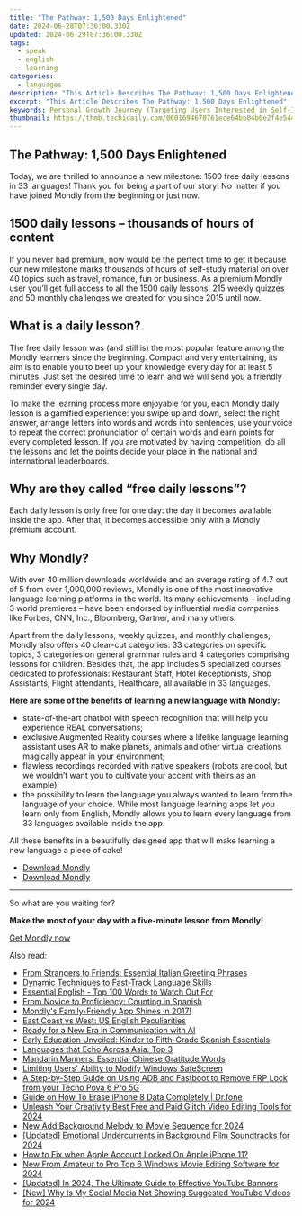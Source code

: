 ```yaml
---
title: "The Pathway: 1,500 Days Enlightened"
date: 2024-06-28T07:36:00.330Z
updated: 2024-06-29T07:36:00.330Z
tags:
  - speak
  - english
  - learning
categories:
  - languages
description: "This Article Describes The Pathway: 1,500 Days Enlightened"
excerpt: "This Article Describes The Pathway: 1,500 Days Enlightened"
keywords: Personal Growth Journey (Targeting Users Interested in Self-Improvement),1,500 Days Mindfulness (Focusing on the Duration and Specific Practice of Enlightenment),Enlightenment Practices (Attracting Those Looking for Techniques or Methodologies for Spiritual Development),Self-Discovery Through Meditation (Linking Enlightenment to a Popular Form of Mindfulness),Inner Peace Journey (Appealing to Individuals Seeking Tranquility and Calm Within Themselves),Meditation Guidebook (Positioning the Book as an Instructional Resource on the Topic),Mind-Body Connection Exploration (Incorporating Holistic Approaches that Link Mental States with Physical Wellbeing)
thumbnail: https://thmb.techidaily.com/0601694670761ece64bb04b0e2f4e5442e44a57f3569a9d151653d5c13c164d9.jpg
---
```


## The Pathway: 1,500 Days Enlightened

 Today, we are thrilled to announce a new milestone: 1500 free daily lessons in 33 languages! Thank you for being a part of our story! No matter if you have joined Mondly from the beginning or just now.

## 1500 daily lessons – thousands of hours of content

 If you never had premium, now would be the perfect time to get it because our new milestone marks thousands of hours of self-study material on over 40 topics such as travel, romance, fun or business. As a premium Mondly user you’ll get full access to all the 1500 daily lessons, 215 weekly quizzes and 50 monthly challenges we created for you since 2015 until now.

## What is a daily lesson?

 The free daily lesson was (and still is) the most popular feature among the Mondly learners since the beginning. Compact and very entertaining, its aim is to enable you to beef up your knowledge every day for at least 5 minutes. Just set the desired time to learn and we will send you a friendly reminder every single day.

 To make the learning process more enjoyable for you, each Mondly daily lesson is a gamified experience: you swipe up and down, select the right answer, arrange letters into words and words into sentences, use your voice to repeat the correct pronunciation of certain words and earn points for every completed lesson. If you are motivated by having competition, do all the lessons and let the points decide your place in the national and international leaderboards.

## Why are they called “free daily lessons”?

 Each daily lesson is only free for one day: the day it becomes available inside the app. After that, it becomes accessible only with a Mondly premium account.

## Why Mondly?

 With over 40 million downloads worldwide and an average rating of 4.7 out of 5 from over 1,000,000 reviews, Mondly is one of the most innovative language learning platforms in the world. Its many achievements – including 3 world premieres – have been endorsed by influential media companies like Forbes, CNN, Inc., Bloomberg, Gartner, and many others.

 Apart from the daily lessons, weekly quizzes, and monthly challenges, Mondly also offers 40 clear-cut categories: 33 categories on specific topics, 3 categories on general grammar rules and 4 categories comprising lessons for children. Besides that, the app includes 5 specialized courses dedicated to professionals: Restaurant Staff, Hotel Receptionists, Shop Assistants, Flight attendants, Healthcare, all available in 33 languages.

 **Here are some of the benefits of learning a new language with Mondly:**

* state-of-the-art chatbot with speech recognition that will help you experience REAL conversations;
* exclusive Augmented Reality courses where a lifelike language learning assistant uses AR to make planets, animals and other virtual creations magically appear in your environment;
* flawless recordings recorded with native speakers (robots are cool, but we wouldn’t want you to cultivate your accent with theirs as an example);
* the possibility to learn the language you always wanted to learn from the language of your choice. While most language learning apps let you learn only from English, Mondly allows you to learn every language from 33 languages available inside the app.

 All these benefits in a beautifully designed app that will make learning a new language a piece of cake!

* [Download Mondly](https://www.facebook.com/sharer/sharer.php?u=https%3A%2F%2Fwww.mondly.com%2Fblog%2Fcelebrating-1500-free-daily-lessons%2F&t=Celebrating+1500+Free+Daily+Lessons "Share on Facebook")
* [Download Mondly](https://shop.mondly.com/affiliate.php?ACCOUNT=ATISTUDI&AFFILIATE=108875&PATH=https://www.mondly.com?AFFILIATE=108875)

---

So what are you waiting for?

 **Make the most of your day with a five-minute lesson from Mondly!**

[Get Mondly now](https://adjt.mondly.com/5ixfg4k?campaign=blog-post-id-2693&fallback=https%3A%2F%2Fapp.mondly.com%3Futm%5Fmedium%3Dblog%5Fblog-post-id-2693%26utm%5Fsource%3Dblog-post-id-2693&redirect%5Fmacos=https%3A%2F%2Fapp.mondly.com%3Futm%5Fmedium%3Dblog%5Fblog-post-id-2693%26utm%5Fsource%3Dblog-post-id-2693&redirect%5Fandroid=https%3A%2F%2Fplay.google.com%2Fstore%2Fapps%2Fdetails%3Fid%3Dcom.atistudios.mondly.languages%3Futm%5Fmedium%3Dblog%5Fblog-post-id-2693%26utm%5Fsource%3Dblog-post-id-2693&redirect%5Fios=https%3A%2F%2Fapps.apple.com%2Fapp%2Fapple-store%2Fid987873536%3Fpt%3D78954800%26ct%3Dblog-post-id-2693%26mt%3D8 "Get Mondly now")

<ins class="adsbygoogle"
     style="display:block"
     data-ad-format="autorelaxed"
     data-ad-client="ca-pub-7571918770474297"
     data-ad-slot="1223367746"></ins>



<ins class="adsbygoogle"
     style="display:block"
     data-ad-client="ca-pub-7571918770474297"
     data-ad-slot="8358498916"
     data-ad-format="auto"
     data-full-width-responsive="true"></ins>

<span class="atpl-alsoreadstyle">Also read:</span>
<div><ul>
<li><a href="https://mondly-stories.techidaily.com/from-strangers-to-friends-essential-italian-greeting-phrases/"><u>From Strangers to Friends: Essential Italian Greeting Phrases</u></a></li>
<li><a href="https://mondly-stories.techidaily.com/dynamic-techniques-to-fast-track-language-skills/"><u>Dynamic Techniques to Fast-Track Language Skills</u></a></li>
<li><a href="https://mondly-stories.techidaily.com/essential-english-top-100-words-to-watch-out-for/"><u>Essential English - Top 100 Words to Watch Out For</u></a></li>
<li><a href="https://mondly-stories.techidaily.com/from-novice-to-proficiency-counting-in-spanish/"><u>From Novice to Proficiency: Counting in Spanish</u></a></li>
<li><a href="https://mondly-stories.techidaily.com/mondlys-family-friendly-app-shines-in-2017/"><u>Mondly's Family-Friendly App Shines in 2017!</u></a></li>
<li><a href="https://mondly-stories.techidaily.com/east-coast-vs-west-us-english-peculiarities/"><u>East Coast vs West: US English Peculiarities</u></a></li>
<li><a href="https://mondly-stories.techidaily.com/ready-for-a-new-era-in-communication-with-ai/"><u>Ready for a New Era in Communication with AI</u></a></li>
<li><a href="https://mondly-stories.techidaily.com/early-education-unveiled-kinder-to-fifth-grade-spanish-essentials/"><u>Early Education Unveiled: Kinder to Fifth-Grade Spanish Essentials</u></a></li>
<li><a href="https://mondly-stories.techidaily.com/languages-that-echo-across-asia-top-3/"><u>Languages that Echo Across Asia: Top 3</u></a></li>
<li><a href="https://mondly-stories.techidaily.com/mandarin-manners-essential-chinese-gratitude-words/"><u>Mandarin Manners: Essential Chinese Gratitude Words</u></a></li>
<li><a href="https://win11-tips.techidaily.com/limiting-users-ability-to-modify-windows-safescreen/"><u>Limiting Users' Ability to Modify Windows SafeScreen</u></a></li>
<li><a href="https://bypass-frp.techidaily.com/a-step-by-step-guide-on-using-adb-and-fastboot-to-remove-frp-lock-from-your-tecno-pova-6-pro-5g-by-drfone-android/"><u>A Step-by-Step Guide on Using ADB and Fastboot to Remove FRP Lock from your Tecno Pova 6 Pro 5G</u></a></li>
<li><a href="https://phone-solutions.techidaily.com/guide-on-how-to-erase-iphone-8-data-completely-drfone-by-drfone-ios-full-data-eraser-ios-full-data-eraser/"><u>Guide on How To Erase iPhone 8 Data Completely | Dr.fone</u></a></li>
<li><a href="https://ai-video-tools.techidaily.com/unleash-your-creativity-best-free-and-paid-glitch-video-editing-tools-for-2024/"><u>Unleash Your Creativity Best Free and Paid Glitch Video Editing Tools for 2024</u></a></li>
<li><a href="https://audio-editing.techidaily.com/new-add-background-melody-to-imovie-sequence-for-2024/"><u>New Add Background Melody to iMovie Sequence for 2024</u></a></li>
<li><a href="https://fox-http.techidaily.com/updated-emotional-undercurrents-in-background-film-soundtracks-for-2024/"><u>[Updated] Emotional Undercurrents in Background Film Soundtracks for 2024</u></a></li>
<li><a href="https://apple-account.techidaily.com/how-to-fix-when-apple-account-locked-on-apple-iphone-11-by-drfone-ios/"><u>How to Fix when Apple Account Locked On Apple iPhone 11?</u></a></li>
<li><a href="https://video-content-creator.techidaily.com/new-from-amateur-to-pro-top-6-windows-movie-editing-software-for-2024/"><u>New From Amateur to Pro Top 6 Windows Movie Editing Software for 2024</u></a></li>
<li><a href="https://facebook-video-footage.techidaily.com/updated-in-2024-the-ultimate-guide-to-effective-youtube-banners/"><u>[Updated] In 2024, The Ultimate Guide to Effective YouTube Banners</u></a></li>
<li><a href="https://facebook-video-content.techidaily.com/new-why-is-my-social-media-not-showing-suggested-youtube-videos-for-2024/"><u>[New] Why Is My Social Media Not Showing Suggested YouTube Videos for 2024</u></a></li>
</ul></div>
